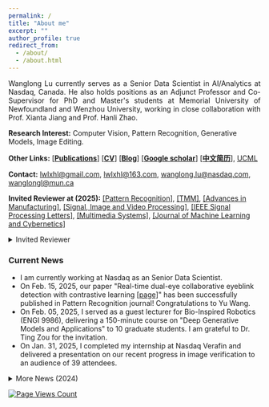 ```yaml
---
permalink: /
title: "About me"
excerpt: ""
author_profile: true
redirect_from: 
  - /about/
  - /about.html
---
```


<div style="text-align: justify">
Wanglong Lu currently serves as a Senior Data Scientist in AI/Analytics at Nasdaq, Canada. 
He also holds positions as an Adjunct Professor and Co-Supervisor for PhD and Master's students at Memorial University of Newfoundland and Wenzhou University, working in close collaboration with Prof. Xianta Jiang and Prof. Hanli Zhao.  </div>

<!-- He received his B.Sc. degree in digital media technology from the Communication University of Zhejiang, China, in 2018, his M.Sc. degree in computer software and theory from Wenzhou University, China, in 2021, and his Ph.D. degree in computer science at Memorial University of Newfoundland, Canada, in 2025. His research interests include image editing, image generation, and image recognition. -->

<!-- I am a Ph.D. student at Ubiquitous Computing and Machine Learning Research Lab ([UCML](https://sites.google.com/view/ucmi/home)), Memorial University of Newfoundland, advised by Prof. [Xianta Jiang](http://www.cs.mun.ca/~xiantaj/), Prof. [Hanli Zhao](http://i3s.wzu.edu.cn/info/1104/1183.htm) and Prof. [Yuanzhu Chen](http://www.cs.mun.ca/~yzchen/).  -->
<!-- He was at the Ubiquitous Computing and Machine Learning Research Lab ([UCML](https://sites.google.com/view/ucmi/home)). -->

**Research Interest:** Computer Vision, Pattern Recognition, Generative Models, Image Editing.

<!-- **Address:** Wenzhou University, Wenzhou Chashan Higher Education Park, Wenzhou, P.R. China. -->

**Other Links:** [[**Publications**](https://longlongaaago.github.io/publications/)]   [[**CV**](https://longlongaaago.github.io/cv/)]   [[**Blog**](https://blog.csdn.net/Willen_?spm=1000.2115.3001.5343)] [[**Google scholar**](https://scholar.google.com/citations?user=TuxCf4UAAAAJ&hl=en&authuser=1)] [[**中文简历**](https://longlongaaago.github.io/chinese_cv/)], [UCML](https://sites.google.com/view/ucmi/home)

**Contact:** lwlxhl@gmail.com, lwlxhl@163.com, wanglong.lu@nasdaq.com, wanglongl@mun.ca


**Invited Reviewer at (2025):**  [[Pattern Recognition]](https://www.sciencedirect.com/journal/pattern-recognition), [[TMM]](https://ieeexplore.ieee.org/xpl/RecentIssue.jsp?punumber=6046), [[Advances in Manufacturing]](https://link.springer.com/journal/40436), [[Signal, Image and Video Processing]](https://link.springer.com/journal/11760), [[IEEE Signal Processing Letters]](https://ieeexplore.ieee.org/xpl/RecentIssue.jsp?punumber=97), [[Multimedia Systems]](https://link.springer.com/journal/530), [[Journal of Machine Learning and Cybernetics]](https://link.springer.com/journal/13042)

<details> <summary>Invited Reviewer</summary>
<ol>
  <!-- <li><div style="text-align: justify">I am currently working at Nasdaq Verafin as an AI research intern. </div></li> -->
  <li><div style="text-align: justify">（2024） <a href="https://ieeexplore.ieee.org/xpl/RecentIssue.jsp?punumber=6046">TMM</a>, <a href="https://ieeexplore.ieee.org/xpl/RecentIssue.jsp?punumber=76">TCSVT</a>, <a href="https://www.sciencedirect.com/journal/knowledge-based-systems">KBS</a>, <a href="https://link.springer.com/journal/10916">Journal of Medical Systems</a>, <a href="https://link.springer.com/journal/10586">Cluster Computing</a>, <a href="https://www.sciencedirect.com/journal/journal-of-visual-communication-and-image-representation">JVCI</a>, <a href="https://www.sciencedirect.com/journal/displays">Displays</a>, <a href="https://link.springer.com/journal/371">Visual Computer</a>, <a href="https://www.petmei.org/2024/index.html">ETRA 2024 PETMEI</a>
 </div></li>
<!-- <li><div style="text-align: justify">  </div></li> -->
</ol>
</details>

<!-- **Invited Reviewer at (2024):**   -->



<!-- <b> Current News</b>
<div style="text-align: justify"> I am currently working at Nasdaq Verafin as an AI research intern. </div> -->

### Current News
- I am currently working at Nasdaq as an Senior Data Scientist.
- On Feb. 15, 2025, our paper "Real-time dual-eye collaborative eyeblink detection with contrastive learning [[page]](https://www.sciencedirect.com/science/article/abs/pii/S0031320325001001)" has been successfully published in Pattern Recognition journal! Congratulations to Yu Wang.
- On Feb. 05, 2025, I served as a guest lecturer for Bio-Inspired Robotics (ENGI 9986), delivering a 150-minute course on "Deep Generative Models and Applications" to 10 graduate students. I am grateful to Dr. Ting Zou for the invitation.
- On Jan. 31, 2025, I completed my internship at Nasdaq Verafin and delivered a presentation on our recent progress in image verification to an audience of 39 attendees.

<!-- **News (2024)** -->

<details> <summary>More News (2024)</summary>
<ol>
  <!-- <li><div style="text-align: justify">I am currently working at Nasdaq Verafin as an AI research intern. </div></li> -->
  <li><div style="text-align: justify">On Dec. 29, 2024, our paper Visual Style Prompt Learning Using Diffusion Models for Blind Face Restoration was published at Pattern Recognition [[page]](https://github.com/LonglongaaaGo/VSPBFR).</div></li>
  <li><div style="text-align: justify">On November 28, 2024, our paper has been published in a Neurocomputing Journal! This paper has been going through a three-year review process! It was the starting point of my research and was finally accepted on the very morning of my thesis defense. A perfect full-circle moment! </div></li>
  <li><div style="text-align: justify">On November 21, 2024, I successfully defended my Ph.D. thesis! I am deeply grateful to my supervisors, Dr. Xianta Jiang, Dr. Hanli Zhao, and Dr. Yuanzhu Chen, for their invaluable guidance and support throughout this journey. I also sincerely thank my committee members, Dr. Minglun Gong, Dr. Xiaogang Jin, Dr. Yongliang Yang, Dr. Karteek Popuri, Dr. Matthew Hamilton, Dr. Vinicius Prado Da Fonseca, Dr. Qiang Ye, for their insightful feedback and encouragement. 
A special thank you to my senior colleagues Tao Wang, Dr. Zili Yi, Dr. Kang Qiao, Dr. Jingjing Zheng,  Dr. Yajun Yu, and all my wonderful peers (Ziying Lyu, Kaijie Shi, Jikai Wang, Lingming Su, Meng Wang, Vitaliy Zhao, Shuaishuai Li, Tao Liu, Rui Zhang, etc.) at Memorial University of Newfoundland, Wenzhou University, and Nasdaq, for their unwavering support and collaboration! </div></li>
<li><div style="text-align: justify">On Nov. 14, 2024, I gave an oral presentation at the 33rd [NECEC](https://necec.ieeenl.ca/) conference for our recent document image restoration algorithm, with an audience of 30 attendees. </div></li>
<li><div style="text-align: justify">On Sep. 23, 2024, I gave a talk to share my experience in university and postgraduate study life at  Digital Media Technology, Communication University of Zhejiang, with an audience of 120 attendees.  </div></li>
<li><div style="text-align: justify">On August 30, 2024, I gave a talk on our recent work in text document restoration at Nasdaq Verafin, with an audience of 45 attendees. </div></li>
<li><div style="text-align: justify">On July 11, 2024, our paper titled ''Handling The Non-Smooth Challenge in Tensor SVD: A Multi-Objective Tensor Recovery Framework'' was accepted at ECCV.  </div></li>
<!-- <li><div style="text-align: justify">  </div></li> -->
</ol>
</details>


[![Page Views Count](https://badges.toozhao.com/badges/01JDFCB5VAC67EJPTY9NCM83HV/blue.svg)](https://badges.toozhao.com/stats/01JDFCB5VAC67EJPTY9NCM83HV "Get your own page views count badge on badges.toozhao.com")